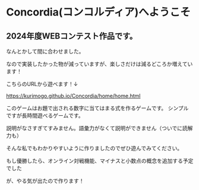 # Concordia(コンコルディア)へようこそ

## 2024年度WEBコンテスト作品です。
なんとかして間に合わせました。

なので実装したかった物が減っていますが、楽しさだけは減るどころか増えています！

こちらのURLから遊べます！↓

https://kurimogo.github.io/Concordia/home/home.html

このゲームはお題で出される数字に当てはまる式を作るゲームです。
シンプルですが長時間遊べるゲームです。

説明がなさすぎてすみません。語彙力がなくて説明ができません（ついでに読解力も）

そんな私でもわかりやすいように作りましたのでぜひ遊んでみてください。

もし優勝したら、オンライン対戦機能、マイナスと小数点の概念を追加する予定でした

が、やる気が出たので作ります！

